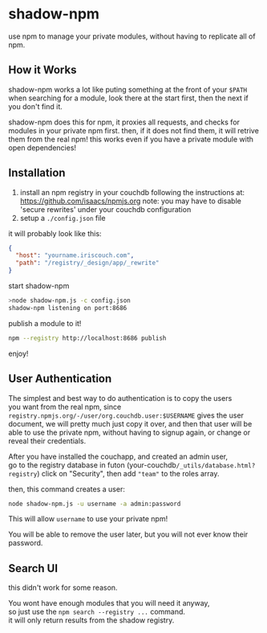 # shadow-npm

use npm to manage your private modules, without having to replicate all of npm.

## How it Works

shadow-npm works a lot like puting something at the front of your `$PATH` 
when searching for a module, look there at the start first, then the next if you don't find it.

shadow-npm does this for npm, it proxies all requests, and checks for modules in your private npm first.
then, if it does not find them, it will retrive them from the real npm! 
this works even if you have a private module with open dependencies!

## Installation

 1. install an npm registry in your couchdb following the instructions at: https://github.com/isaacs/npmjs.org
    note: you may have to disable 'secure rewrites' under your couchdb configuration
 2. setup a `./config.json` file 
 
it will probably look like this:

``` json
{
  "host": "yourname.iriscouch.com",
  "path": "/registry/_design/app/_rewrite"
}
```

start shadow-npm

``` bash
>node shadow-npm.js -c config.json
shadow-npm listening on port:8686
```

publish a module to it!

``` bash
npm --registry http://localhost:8686 publish
```

enjoy!

## User Authentication

The simplest and best way to do authentication is to copy the users  
you want from the real npm, since `registry.npmjs.org/-/user/org.couchdb.user:$USERNAME` gives the user document,
we will pretty much just copy it over, and then that user will be able to use the private npm, without
having to signup again, or change or reveal their credentials.

After you have installed the couchapp, and created an admin user,  
go to the registry database in futon (your-couchdb`/_utils/database.html?registry`)
click on "Security", then add `"team"` to the roles array.

then, this command creates a user:

``` bash
node shadow-npm.js -u username -a admin:password
```

This will allow `username` to use your private npm!

You will be able to remove the user later, but you will not ever know their password.

## Search UI

this didn't work for some reason.

You wont have enough modules that you will need it anyway,  
so just use the `npm search --registry ...` command.  
it will only return results from the shadow registry.  

